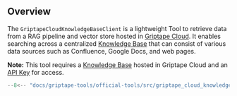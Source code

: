 ## Overview

The `GriptapeCloudKnowledgeBaseClient` is a lightweight Tool to retrieve data from a RAG pipeline and vector store hosted in [Griptape Cloud](https://cloud.griptape.ai). It enables searching across a centralized [Knowledge Base](https://cloud.griptape.ai/knowledge-bases) that can consist of various data sources such as Confluence, Google Docs, and web pages.

**Note:** This tool requires a [Knowledge Base](https://cloud.griptape.ai/knowledge-bases) hosted in Griptape Cloud and an [API Key](https://cloud.griptape.ai/keys) for access.

```python
--8<-- "docs/griptape-tools/official-tools/src/griptape_cloud_knowledge_base_client_1.py"
```

